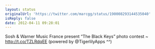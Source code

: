 ```yaml
---
layout: status
originalUrl: 'https://twitter.com/marcgg/status/190008293144535040'
isReply: false
date: 2012-04-11 09:28:01
---
```


Sosh & Warner Music France present “The Black Keys” photo contest ~ http://t.co/TZLRdqEE (powered by @TigerlilyApps ^^)
